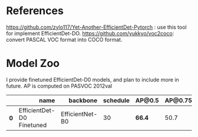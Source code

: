 # References
https://github.com/zylo117/Yet-Another-EfficientDet-Pytorch : use this tool for implement EfficientDet-DO.
https://github.com/yukkyo/voc2coco: convert PASCAL VOC format into COCO format.

# Model Zoo

I provide finetuned EfficientDet-D0 models, and plan to include more in future. AP is computed on PASVOC 2012val

<table>
  <thead>
    <tr style="text-align: right;">
      <th></th>
      <th>name</th>
      <th>backbone</th>
      <th>schedule</th>
      <th>AP@0.5</th>
      <th>AP@0.75</th>
      <th>AP@0.5:0.95</th>
      <th>AP@small</th>
      <th>AP@medium</th>
      <th>AP@large</th>
    </tr>
  </thead>
  <tbody>
    <tr>
      <th>0</th>
      <td>EfficientDet-D0 Finetuned</td>
      <td>EfficientNet-B0</td>
      <td>30</td>
      <td><b>66.4<b></td>
      <td>50.7</td>
      <td>46.5</td>
      <td>11.5</td>
      <td>32.8</td>
      <td>55.8</td>
    </tr>
  </tbody>
</table>
